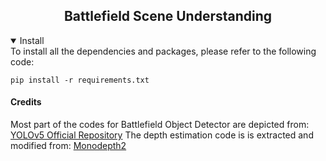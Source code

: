 ## <div align="center"> Battlefield Scene Understanding </div>
<details open>
<summary>Install</summary>
To install all the dependencies and packages, please refer to the following code:
    
```
pip install -r requirements.txt
```
</details>

#### <div align="left"> Credits </div>
Most part of the codes for Battlefield Object Detector are depicted from:
[YOLOv5 Official Repository](https://github.com/ultralytics/yolov5)
The depth estimation code is is extracted and modified from: [Monodepth2](https://github.com/nianticlabs/monodepth2)

